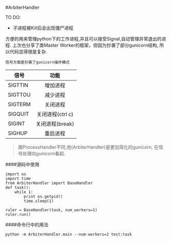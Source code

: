 #ArbiterHandler

TO DO:  
* 子进程被Kill后会出现僵尸进程

方便的用来管理python下的工作进程,并且可以接受Signal,自动管理异常退出的进程. 上次也分享了类Master Worker的框架，但因为抄袭了部分gunicorn结构, 所以代码显得很是复杂.

`信号方面是抄袭了gunicorn操作模式`

| 信号|功能|
| ---- |:-------------:|
|SIGTTIN| 增加进程|
|SIGTTOU| 减少进程|
|SIGTERM| 关闭进程|
|SIGQUIT| 关闭进程(ctrl c)|
|SIGINT | 关闭进程(break)|
|SIGHUP | 重启进程|

>跟ProcessHandler不同,他(ArbiterHandler)是更加简化的gunicorn, 在信号处理向gunicorn看起. 

####源码中使用
```
import os
import time
from ArbiterHandler import BaseHandler
def task():
    while 1:
        print os.getpid()
        time.sleep(1)

ruler = BaseHandler(task, num_workers=1)
ruler.run()
```

####命令行中的用法
```
python -m ArbiterHandler.main --num-workers=2 test:task
```
